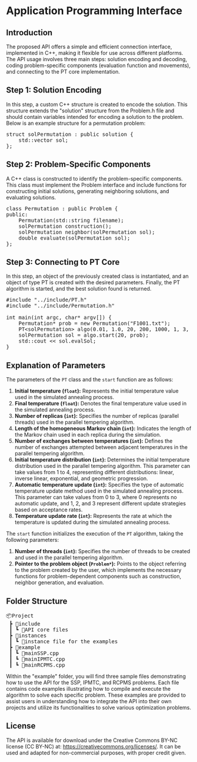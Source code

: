 <h1>Application Programming Interface</h1>
<h2>Introduction</h2>
<p>The proposed API offers a simple and efficient connection interface, implemented in C++, making it flexible for use across different platforms. The API usage involves three main steps: solution encoding and decoding, coding problem-specific components (evaluation function and movements), and connecting to the PT core implementation.</p>

<h2>Step 1: Solution Encoding</h2>
<p>In this step, a custom C++ structure is created to encode the solution. This structure extends the "solution" structure from the Problem.h file and should contain variables intended for encoding a solution to the problem. Below is an example structure for a permutation problem:</p>

<pre>
struct solPermutation : public solution {
    std::vector<int> sol;
};
</pre>

<h2>Step 2: Problem-Specific Components</h2>
<p>A C++ class is constructed to identify the problem-specific components. This class must implement the Problem interface and include functions for constructing initial solutions, generating neighboring solutions, and evaluating solutions.</p>

<pre>
class Permutation : public Problem {
public:
    Permutation(std::string filename);
    solPermutation construction();
    solPermutation neighbor(solPermutation sol);
    double evaluate(solPermutation sol);
};
</pre>

<h2>Step 3: Connecting to PT Core</h2>
<p>In this step, an object of the previously created class is instantiated, and an object of type PT is created with the desired parameters. Finally, the PT algorithm is started, and the best solution found is returned.</p>

<pre>
#include "../include/PT.h"
#include "../include/Permutation.h"

int main(int argc, char* argv[]) {
    Permutation* prob = new Permutation("F1001.txt");
    PT&lt;solPermutation&gt; algo(0.01, 1.0, 20, 200, 1000, 1, 3, 200);
    solPermutation sol = algo.start(20, prob);
    std::cout << sol.evalSol;
}
</pre>

<h2>Explanation of Parameters</h2>
<p>The parameters of the <code>PT</code> class and the <code>start</code> function are as follows:</p>

<ol>
  <li><strong>Initial temperature (<code>float</code>):</strong> Represents the initial temperature value used in the simulated annealing process.</li>
  <li><strong>Final temperature (<code>float</code>):</strong> Denotes the final temperature value used in the simulated annealing process.</li>
  <li><strong>Number of replicas (<code>int</code>):</strong> Specifies the number of replicas (parallel threads) used in the parallel tempering algorithm.</li>
  <li><strong>Length of the homogeneous Markov chain (<code>int</code>):</strong> Indicates the length of the Markov chain used in each replica during the simulation.</li>
  <li><strong>Number of exchanges between temperatures (<code>int</code>):</strong> Defines the number of exchanges attempted between adjacent temperatures in the parallel tempering algorithm.</li>
  <li><strong>Initial temperature distribution (<code>int</code>):</strong> Determines the initial temperature distribution used in the parallel tempering algorithm. This parameter can take values from 1 to 4, representing different distributions: linear, inverse linear, exponential, and geometric progression.</li>
  <li><strong>Automatic temperature update (<code>int</code>):</strong> Specifies the type of automatic temperature update method used in the simulated annealing process. This parameter can take values from 0 to 3, where 0 represents no automatic update, and 1, 2, and 3 represent different update strategies based on acceptance rates.</li>
  <li><strong>Temperature update rate (<code>int</code>):</strong> Represents the rate at which the temperature is updated during the simulated annealing process.</li>
</ol>

<p>The <code>start</code> function initializes the execution of the <code>PT</code> algorithm, taking the following parameters:</p>

<ol>
  <li><strong>Number of threads (<code>int</code>):</strong> Specifies the number of threads to be created and used in the parallel tempering algorithm.</li>
  <li><strong>Pointer to the problem object (<code>Problem*</code>):</strong> Points to the object referring to the problem created by the user, which implements the necessary functions for problem-dependent components such as construction, neighbor generation, and evaluation.</li>
</ol>


<h2>Folder Structure</h2>
<pre>
📦Project
 ┣ 📂include
 ┃ ┗ 📜API core files
 ┣ 📂instances
 ┃ ┗ 📜instance file for the examples
 ┣ 📂example
 ┃ ┗ 📜mainSSP.cpp
 ┃ ┗ 📜mainIPMTC.cpp
 ┃ ┗ 📜mainRCPMS.cpp
</pre>

<p>Within the "example" folder, you will find three sample files demonstrating how to use the API for the SSP, IPMTC, and RCPMS problems. Each file contains code examples illustrating how to compile and execute the algorithm to solve each specific problem. These examples are provided to assist users in understanding how to integrate the API into their own projects and utilize its functionalities to solve various optimization problems.</p>

<h2>License</h2>
<p>The API is available for download under the Creative Commons BY-NC license (CC BY-NC) at: <a href="https://creativecommons.org/licenses/">https://creativecommons.org/licenses/</a>. It can be used and adapted for non-commercial purposes, with proper credit given.</p>

